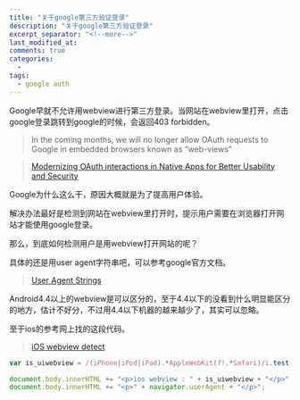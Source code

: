 ```yaml
---
title: "关于google第三方验证登录"
description: "关于google第三方验证登录"
excerpt_separator: "<!--more-->"
last_modified_at: 
comments: true
categories:
  -
tags:
  - google auth
---
```


Google早就不允许用webview进行第三方登录。当网站在webview里打开，点击google登录跳转到google的时候，会返回403 forbidden。

> In the coming months, we will no longer allow OAuth requests to Google in embedded browsers known as “web-views”

> <site><a target="_blank" href="https://developers.googleblog.com/2016/08/modernizing-oauth-interactions-in-native-apps.html">Modernizing OAuth interactions in Native Apps for Better Usability and Security</a></site>

Google为什么这么干，原因大概就是为了提高用户体验。

解决办法最好是检测到网站在webview里打开时，提示用户需要在浏览器打开网站才能使用google登录。

那么，到底如何检测用户是用webview打开网站的呢？

具体的还是用user agent字符串吧，可以参考google官方文档。

> <site><a target="_blank" href="https://developer.chrome.com/multidevice/user-agent">User Agent Strings</a></site>

Android4.4以上的webview是可以区分的，至于4.4以下的没看到什么明显能区分的地方，估计不好分，不过用4.4以下机器的越来越少了，其实可以忽略。

至于ios的参考网上找的这段代码。

> <site><a target="_blank" href="https://codepen.io/RhinoLu/pen/RrPxMv">iOS webview detect</a></site>

```javascript
var is_uiwebview = /(iPhone|iPod|iPad).*AppleWebKit(?!.*Safari)/i.test(navigator.userAgent);

document.body.innerHTML += "<p>ios webview : " + is_uiwebview + "</p>";
document.body.innerHTML += "<p>" + navigator.userAgent + "</p>";
```
